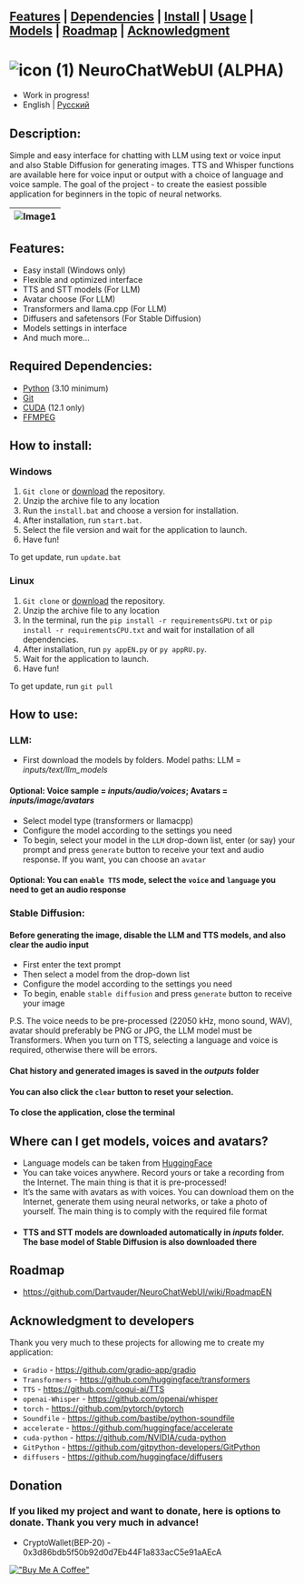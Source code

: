 ## [Features](/#Features) | [Dependencies](/#Required-Dependencies) | [Install](/How-to-install) | [Usage](/#How-to-use) | [Models](/#Where-can-I-get-models-voices-and-avatars) | [Roadmap](/#Roadmap) | [Acknowledgment](/#Acknowledgment-to-developers)

# ![icon (1)](https://github.com/Dartvauder/NeuroChatWebUI/assets/140557322/e3c1d95a-828f-4a65-bea6-64c336dbe6fa) NeuroChatWebUI (ALPHA)
* Work in progress!
* English | [Русский](/README_RU.md)
## Description:

Simple and easy interface for chatting with LLM using text or voice input and also Stable Diffusion for generating images. TTS and Whisper functions are available here for voice input or output with a choice of language and voice sample. The goal of the project - to create the easiest possible application for beginners in the topic of neural networks.

|![Image1](https://github.com/Dartvauder/NeuroChatWebUI/assets/140557322/98e185c1-6011-434c-af9f-885d1c5ded48) |
|:---:|

## Features:

* Easy install (Windows only)
* Flexible and optimized interface
* TTS and STT models (For LLM)
* Avatar choose (For LLM)
* Transformers and llama.cpp (For LLM)
* Diffusers and safetensors (For Stable Diffusion)
* Models settings in interface
* And much more...

## Required Dependencies:

* [Python](https://www.python.org/downloads/) (3.10 minimum)
* [Git](https://git-scm.com/downloads)
* [CUDA](https://developer.nvidia.com/cuda-downloads) (12.1 only)
* [FFMPEG](https://ffmpeg.org/download.html)

## How to install:

### Windows

1) `Git clone` or [download](https://github.com/Dartvauder/NeuroChatWebUI/archive/refs/tags/Alpha.zip) the repository.
2) Unzip the archive file to any location
3) Run the `install.bat` and choose a version for installation.
4) After installation, run `start.bat`.
5) Select the file version and wait for the application to launch.
6) Have fun!

To get update, run `update.bat`

### Linux

1) `Git clone` or [download](https://github.com/Dartvauder/NeuroChatWebUI/archive/refs/tags/Alpha.zip) the repository.
2) Unzip the archive file to any location
3) In the terminal, run the `pip install -r requirementsGPU.txt` or `pip install -r requirementsCPU.txt` and wait for installation of all dependencies.
4) After installation, run `py appEN.py` or `py appRU.py`.
5) Wait for the application to launch.
6) Have fun!

To get update, run `git pull`

## How to use:

### LLM:

* First download the models by folders. Model paths: LLM = *inputs/text/llm_models*
#### Optional: Voice sample = *inputs/audio/voices*; Avatars = *inputs/image/avatars*
* Select model type (transformers or llamacpp)
* Сonfigure the model according to the settings you need
* To begin, select your model in the `LLM` drop-down list, enter (or say) your prompt and press `generate` button to receive your text and audio response. If you want, you can choose an `avatar`
#### Optional: You can `enable TTS` mode, select the `voice` and `language` you need to get an audio response

### Stable Diffusion:

#### Before generating the image, disable the LLM and TTS models, and also clear the audio input

* First enter the text prompt
* Then select a model from the drop-down list 
* Сonfigure the model according to the settings you need
* To begin, enable `stable diffusion` and press `generate` button to receive your image

P.S. The voice needs to be pre-processed (22050 kHz, mono sound, WAV), avatar should preferably be PNG or JPG, the LLM model must be Transformers. When you turn on TTS, selecting a language and voice is required, otherwise there will be errors.

#### Chat history and generated images is saved in the *outputs* folder
#### You can also click the `clear` button to reset your selection.
#### To close the application, close the terminal

## Where can I get models, voices and avatars?

* Language models can be taken from [HuggingFace](https://huggingface.co/models)
* You can take voices anywhere. Record yours or take a recording from the Internet. The main thing is that it is pre-processed!
* It’s the same with avatars as with voices. You can download them on the Internet, generate them using neural networks, or take a photo of yourself. The main thing is to comply with the required file format
* #### TTS and STT models are downloaded automatically in *inputs* folder. The base model of Stable Diffusion is also downloaded there 

## Roadmap

* https://github.com/Dartvauder/NeuroChatWebUI/wiki/RoadmapEN

## Acknowledgment to developers

Thank you very much to these projects for allowing me to create my application:

* `Gradio` - https://github.com/gradio-app/gradio
* `Transformers` - https://github.com/huggingface/transformers
* `TTS` - https://github.com/coqui-ai/TTS
* `openai-Whisper` - https://github.com/openai/whisper
* `torch` - https://github.com/pytorch/pytorch
* `Soundfile` - https://github.com/bastibe/python-soundfile
* `accelerate` - https://github.com/huggingface/accelerate
* `cuda-python` - https://github.com/NVIDIA/cuda-python
* `GitPython` - https://github.com/gitpython-developers/GitPython
* `diffusers` - https://github.com/huggingface/diffusers

## Donation

### If you liked my project and want to donate, here is options to donate. Thank you very much in advance! 

* CryptoWallet(BEP-20) - 0x3d86bdb5f50b92d0d7Eb44F1a833acC5e91aAEcA

[!["Buy Me A Coffee"](https://www.buymeacoffee.com/assets/img/custom_images/orange_img.png)](https://www.buymeacoffee.com/Dartvauder)

